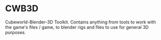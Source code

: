 CWB3D
=====

Cubeworld-Blender-3D Toolkit. Contains anything from tools to work with the game's files / game, to blender rigs and files to use for general 3D purposes.
